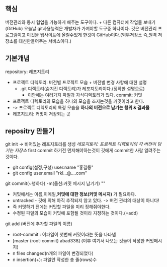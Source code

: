 ## 핵심
버전관리와 동시 협업을 가능하게 해주는 도구이다. + 다른 컴퓨터에 작업물 보내기(GitHub)
오늘날 git사용능력은 개발자가 가져야할 도구중 하나이다.
깃은 버전관리 프로그램이고 이깃을 웹사이트에 올릴수있게 한것이 GitHub이다.(외부저장소 즉,원격 저장소를 대신만들어주는 서비스이다.)

## 기본개념
repository: 레포지토리 
- 프로젝트 디렉토리:  버전별 프로젝트 모습 + 버전별 변경 사항에 대한 설명
	- .git 디렉토리(숨겨진 디렉토리)가 레포지토리이다.(정확한 설명으로)
		- 이안에는 여러가지 파일과 자식디렉토리가 있다.
commit: 커밋
- 프로젝트 디렉토리의 모습을 하나의 모습을 조지는것을 커밋이라고 한다.
- -> 프로젝트 디렉토리의 특정 모습을 **하나의  버전으로 남기는 행위 & 결과물**
- 레포지토리: 커밋이 저장되는 곳

## repositry 만들기
git init -> 비어있는 레포지토리를 생성 *레포지토리: 프로젝트 디렉토리의 각 버전이 담기는 저장소*
first commit 하기전 먼저해야하는것이 깃에게 commit한 사람 알려주는것이다. 
- git config(설정,구성) user.name "홍길동"
- git config user.email "rkl...@....com"

git commit(~행하다) -m(옵션:커밋 메시지 남기기) ""
- 커밋에서는 이름,이메일,**커밋에 대한 정보(커밋 메시지)** 가 필요하다.
- untracked - 깃에 의해 아직 추적되지 않고 있다. -> 버전 관리의 대상이 아니다!
- 즉 커밋하기 전에는 커밋할 파일을 미리 정해줘야한다.
- 수정된 파일의 모습이 커밋에 포함될 것이라 지정하는 것이다.(=add)

git add (버전에 추가할 파일의 이름)
- root-commit : 이파일이 첫번째 커밋이라는 뜻을 나타냄
- \[master (root-commit) abad338] (이후 여기서 나오는 것들이 작성한 커밋메시지)
- n files changed(n개의 파일이 변경되었다)
- n insertion(+): 파일안 작성한 총 줄(rows)수